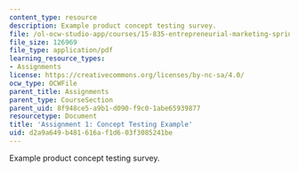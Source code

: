 ```yaml
---
content_type: resource
description: Example product concept testing survey.
file: /ol-ocw-studio-app/courses/15-835-entrepreneurial-marketing-spring-2002/d2a9a649b481616af1d603f3085241be_pdaconcepttest.pdf
file_size: 126969
file_type: application/pdf
learning_resource_types:
- Assignments
license: https://creativecommons.org/licenses/by-nc-sa/4.0/
ocw_type: OCWFile
parent_title: Assignments
parent_type: CourseSection
parent_uid: 8f948ce5-a9b1-d090-f9c0-1abe65939877
resourcetype: Document
title: 'Assignment 1: Concept Testing Example'
uid: d2a9a649-b481-616a-f1d6-03f3085241be
---
```

Example product concept testing survey.